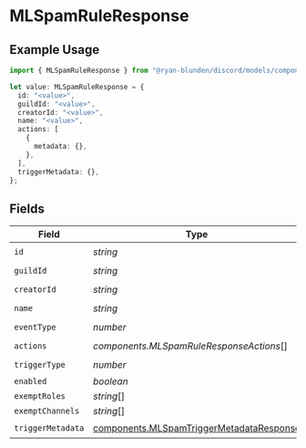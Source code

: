 # MLSpamRuleResponse

## Example Usage

```typescript
import { MLSpamRuleResponse } from "@ryan-blunden/discord/models/components";

let value: MLSpamRuleResponse = {
  id: "<value>",
  guildId: "<value>",
  creatorId: "<value>",
  name: "<value>",
  actions: [
    {
      metadata: {},
    },
  ],
  triggerMetadata: {},
};
```

## Fields

| Field                                                                                                | Type                                                                                                 | Required                                                                                             | Description                                                                                          |
| ---------------------------------------------------------------------------------------------------- | ---------------------------------------------------------------------------------------------------- | ---------------------------------------------------------------------------------------------------- | ---------------------------------------------------------------------------------------------------- |
| `id`                                                                                                 | *string*                                                                                             | :heavy_check_mark:                                                                                   | N/A                                                                                                  |
| `guildId`                                                                                            | *string*                                                                                             | :heavy_check_mark:                                                                                   | N/A                                                                                                  |
| `creatorId`                                                                                          | *string*                                                                                             | :heavy_check_mark:                                                                                   | N/A                                                                                                  |
| `name`                                                                                               | *string*                                                                                             | :heavy_check_mark:                                                                                   | N/A                                                                                                  |
| `eventType`                                                                                          | *number*                                                                                             | :heavy_check_mark:                                                                                   | N/A                                                                                                  |
| `actions`                                                                                            | *components.MLSpamRuleResponseActions*[]                                                             | :heavy_check_mark:                                                                                   | N/A                                                                                                  |
| `triggerType`                                                                                        | *number*                                                                                             | :heavy_check_mark:                                                                                   | N/A                                                                                                  |
| `enabled`                                                                                            | *boolean*                                                                                            | :heavy_minus_sign:                                                                                   | N/A                                                                                                  |
| `exemptRoles`                                                                                        | *string*[]                                                                                           | :heavy_minus_sign:                                                                                   | N/A                                                                                                  |
| `exemptChannels`                                                                                     | *string*[]                                                                                           | :heavy_minus_sign:                                                                                   | N/A                                                                                                  |
| `triggerMetadata`                                                                                    | [components.MLSpamTriggerMetadataResponse](../../models/components/mlspamtriggermetadataresponse.md) | :heavy_check_mark:                                                                                   | N/A                                                                                                  |